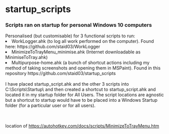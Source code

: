 # startup_scripts
<h3>Scripts ran on startup for personal Windows 10 computers  </h3>
Personalised (but customisable) for 3 functional scripts to run:  
<li> WorkLogger.ahk (to log all work performed on the computer). Found here: https://github.com/staid03/WorkLogger
<li> MinimizeToTrayMenu_minimise.ahk (Internet downloadable as MinimiseToTray.ahk)  
<li> Multipurpose-home.ahk (a bunch of shortcut actions including my method of taking screenshots and opening them in MSPaint).  Found in this repository https://github.com/staid03/startup_scripts
<br>
<br>
I have placed startup_script.ahk and the other 3 scripts into C:\Scripts\Startup\ and then created a shortcut to startup_script.ahk and located it in my startup folder for All Users. The script locations are agnostic but a shortcut to startup would have to be placed into a Windows Startup folder (for a particular user or for all users).  

<br><br>location of https://autohotkey.com/docs/scripts/MinimizeToTrayMenu.htm
